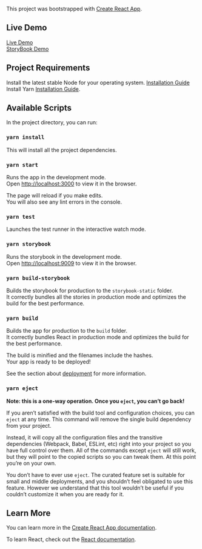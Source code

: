 This project was bootstrapped with [Create React App](https://github.com/facebook/create-react-app).


## Live Demo
 
 [Live Demo](https://typed-react.netlify.com/) <br/>
 [StoryBook Demo](https://storybook-typed-react.netlify.com)

## Project Requirements
Install the latest stable Node for your operating system. [Installation Guide](https://nodejs.org/en/download/)<br/>
Install Yarn [Installation Guide](https://yarnpkg.com/lang/en/docs/install/). 


## Available Scripts

In the project directory, you can run:

### `yarn install`
This will install all the project dependencies. <br/>

### `yarn start`

Runs the app in the development mode.<br />
Open [http://localhost:3000](http://localhost:3000) to view it in the browser.

The page will reload if you make edits.<br />
You will also see any lint errors in the console.

### `yarn test`

Launches the test runner in the interactive watch mode.<br />

### `yarn storybook`

Runs the storybook in the development mode.<br />
Open [http://localhost:9009](http://localhost:9009) to view it in the browser.

### `yarn build-storybook`

Builds the storybook for production to the `storybook-static` folder.<br />
It correctly bundles all the stories in production mode and optimizes the build for the best performance.


### `yarn build`

Builds the app for production to the `build` folder.<br />
It correctly bundles React in production mode and optimizes the build for the best performance.

The build is minified and the filenames include the hashes.<br />
Your app is ready to be deployed!

See the section about [deployment](https://facebook.github.io/create-react-app/docs/deployment) for more information.

### `yarn eject`

**Note: this is a one-way operation. Once you `eject`, you can’t go back!**

If you aren’t satisfied with the build tool and configuration choices, you can `eject` at any time. This command will remove the single build dependency from your project.

Instead, it will copy all the configuration files and the transitive dependencies (Webpack, Babel, ESLint, etc) right into your project so you have full control over them. All of the commands except `eject` will still work, but they will point to the copied scripts so you can tweak them. At this point you’re on your own.

You don’t have to ever use `eject`. The curated feature set is suitable for small and middle deployments, and you shouldn’t feel obligated to use this feature. However we understand that this tool wouldn’t be useful if you couldn’t customize it when you are ready for it.




## Learn More

You can learn more in the [Create React App documentation](https://facebook.github.io/create-react-app/docs/getting-started).

To learn React, check out the [React documentation](https://reactjs.org/).
